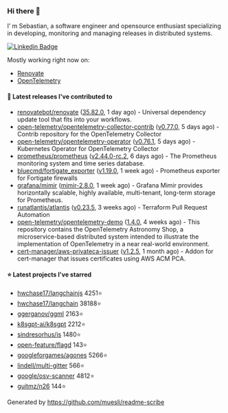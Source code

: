 ### Hi there 👋

I’ m Sebastian, a software engineer and opensource enthusiast specializing in developing, monitoring and managing releases in distributed systems.

[![Linkedin Badge](https://img.shields.io/badge/-LinkedIn-blue?style=flat&logo=Linkedin&logoColor=white&link=https://www.linkedin.com/in/sebastian-poxhofer/)](https://www.linkedin.com/in/sebastian-poxhofer/)

Mostly working right now on:
- [Renovate](https://github.com/renovatebot/renovate)
- [OpenTelemetry](https://github.com/open-telemetry)



#### 🚀 Latest releases I've contributed to

- [renovatebot/renovate](https://github.com/renovatebot/renovate) ([35.82.0](https://github.com/renovatebot/renovate/releases/tag/35.82.0), 1 day ago) - Universal dependency update tool that fits into your workflows.
- [open-telemetry/opentelemetry-collector-contrib](https://github.com/open-telemetry/opentelemetry-collector-contrib) ([v0.77.0](https://github.com/open-telemetry/opentelemetry-collector-contrib/releases/tag/v0.77.0), 5 days ago) - Contrib repository for the OpenTelemetry Collector
- [open-telemetry/opentelemetry-operator](https://github.com/open-telemetry/opentelemetry-operator) ([v0.76.1](https://github.com/open-telemetry/opentelemetry-operator/releases/tag/v0.76.1), 5 days ago) - Kubernetes Operator for OpenTelemetry Collector
- [prometheus/prometheus](https://github.com/prometheus/prometheus) ([v2.44.0-rc.2](https://github.com/prometheus/prometheus/releases/tag/v2.44.0-rc.2), 6 days ago) - The Prometheus monitoring system and time series database.
- [bluecmd/fortigate_exporter](https://github.com/bluecmd/fortigate_exporter) ([v1.19.0](https://github.com/bluecmd/fortigate_exporter/releases/tag/v1.19.0), 1 week ago) - Prometheus exporter for Fortigate firewalls
- [grafana/mimir](https://github.com/grafana/mimir) ([mimir-2.8.0](https://github.com/grafana/mimir/releases/tag/mimir-2.8.0), 1 week ago) - Grafana Mimir provides horizontally scalable, highly available, multi-tenant, long-term storage for Prometheus.
- [runatlantis/atlantis](https://github.com/runatlantis/atlantis) ([v0.23.5](https://github.com/runatlantis/atlantis/releases/tag/v0.23.5), 3 weeks ago) - Terraform Pull Request Automation
- [open-telemetry/opentelemetry-demo](https://github.com/open-telemetry/opentelemetry-demo) ([1.4.0](https://github.com/open-telemetry/opentelemetry-demo/releases/tag/1.4.0), 4 weeks ago) - This repository contains the OpenTelemetry Astronomy Shop, a microservice-based distributed system intended to illustrate the implementation of OpenTelemetry in a near real-world environment.
- [cert-manager/aws-privateca-issuer](https://github.com/cert-manager/aws-privateca-issuer) ([v1.2.5](https://github.com/cert-manager/aws-privateca-issuer/releases/tag/v1.2.5), 1 month ago) - Addon for cert-manager that issues certificates using AWS ACM PCA.

#### ⭐ Latest projects I've starred

- [hwchase17/langchainjs](https://github.com/hwchase17/langchainjs) 4251⭐
- [hwchase17/langchain](https://github.com/hwchase17/langchain) 38188⭐
- [ggerganov/ggml](https://github.com/ggerganov/ggml) 2163⭐
- [k8sgpt-ai/k8sgpt](https://github.com/k8sgpt-ai/k8sgpt) 2212⭐
- [sindresorhus/is](https://github.com/sindresorhus/is) 1480⭐
- [open-feature/flagd](https://github.com/open-feature/flagd) 143⭐
- [googleforgames/agones](https://github.com/googleforgames/agones) 5266⭐
- [lindell/multi-gitter](https://github.com/lindell/multi-gitter) 566⭐
- [google/osv-scanner](https://github.com/google/osv-scanner) 4812⭐
- [guitmz/n26](https://github.com/guitmz/n26) 144⭐



Generated by https://github.com/muesli/readme-scribe
